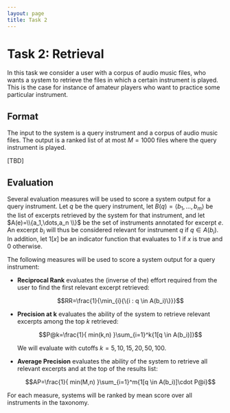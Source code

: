 ```yaml
---
layout: page
title: Task 2
---
```


# Task 2: Retrieval

In this task we consider a user with a corpus of audio music files, who wants a system to retrieve the files in which a certain instrument is played. This is the case for instance of amateur players who want to practice some particular instrument.

## Format

The input to the system is a query instrument and a corpus of audio music files. The output is a ranked list of at most $M=1000$ files where the query instrument is played.

[TBD]

## Evaluation

Several evaluation measures will be used to score a system output for a query instrument.
Let $q$ be the query instrument, let $B(q)=\langle b_1,\dots,b_m \rangle$ be the list of excerpts retrieved by the system for that instrument, and let $A(e)=\\{a_1,\dots,a_n \\}$ be the set of instruments annotated for excerpt $e$. An excerpt $b_i$ will thus be considered relevant for instrument $q$ if $q \in A(b_i)$. In addition, let $1[x]$ be an indicator function that evaluates to $1$ if $x$ is true and $0$ otherwise.

The following measures will be used to score a system output for a query instrument:

- **Reciprocal Rank** evaluates the (inverse of the) effort required from the user to find the first relevant excerpt retrieved:

  $$RR=\frac{1}{\min_{i}{\{i : q \in A(b_i)\}}}$$

- **Precision at k** evaluates the ability of the system to retrieve relevant excerpts among the top $k$ retrieved:

  $$P@k=\frac{1}{ min(k,n) }\sum_{i=1}^k{1[q \in A(b_i)]}$$

  We will evaluate with cutoffs $k=5,10,15,20,50,100$.

- **Average Precision** evaluates the ability of the system to retrieve all relevant excerpts and at the top of the results list:

  $$AP=\frac{1}{ min(M,n) }\sum_{i=1}^m{1[q \in A(b_i)]\cdot P@i}$$

For each measure, systems will be ranked by mean score over all instruments in the taxonomy.
